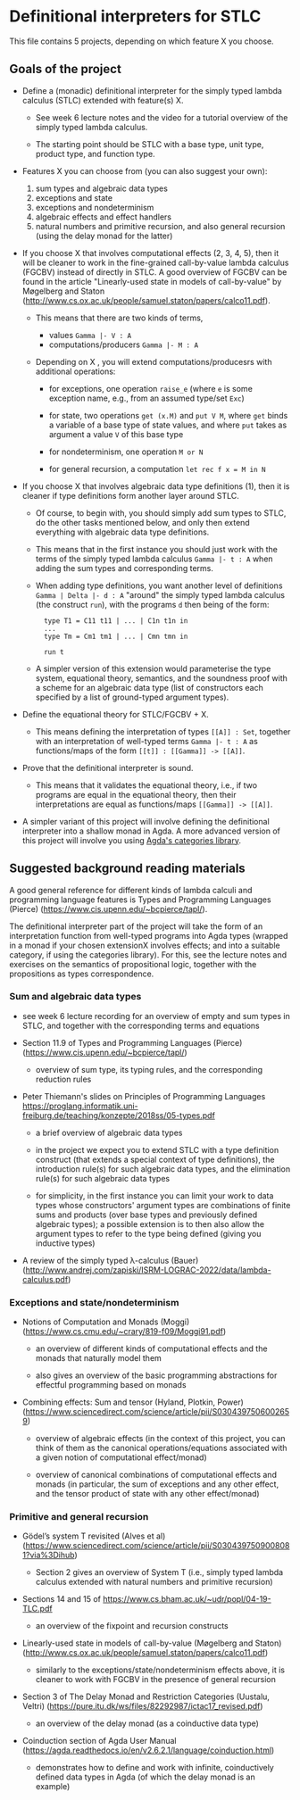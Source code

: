 # Definitional interpreters for STLC

This file contains 5 projects, depending on which feature X you choose.

## Goals of the project

* Define a (monadic) definitional interpreter for the simply typed
  lambda calculus (STLC) extended with feature(s) X.
  
  - See week 6 lecture notes and the video for a tutorial overview
    of the simply typed lambda calculus.
    
  - The starting point should be STLC with a base type, unit type, 
    product type, and function type.

* Features X you can choose from (you can also suggest your own):
  1. sum types and algebraic data types
  2. exceptions and state
  3. exceptions and nondeterminism
  4. algebraic effects and effect handlers
  5. natural numbers and primitive recursion, and
     also general recursion (using the delay monad for the latter)

* If you choose X that involves computational effects (2, 3, 4, 5),
  then it will be cleaner to work in the fine-grained call-by-value
  lambda calculus (FGCBV) instead of directly in STLC. A good overview
  of FGCBV can be found in the article "Linearly-used state in models
  of call-by-value" by Møgelberg and Staton
  (http://www.cs.ox.ac.uk/people/samuel.staton/papers/calco11.pdf).
  
  - This means that there are two kinds of terms, 
  
    - values `Gamma |- V : A`
    - computations/producers `Gamma |- M : A`

  - Depending on X , you will extend computations/producesrs with
    additional operations:
    
    - for exceptions, one operation `raise_e` (where `e` is some 
      exception name, e.g., from an assumed type/set `Exc`)

    - for state, two operations `get (x.M)` and `put V M`, where
      `get` binds a variable of a base type of state values, and
      where `put` takes as argument a value `V` of this base type
      
    - for nondeterminism, one operation `M or N`
    
    - for general recursion, a computation `let rec f x = M in N`

* If you choose X that involves algebraic data type definitions (1), then
  it is cleaner if type definitions form another layer around STLC.

  - Of course, to begin with, you should simply add sum types to STLC, 
    do the other tasks mentioned below, and only then extend everything
    with algebraic data type definitions.
    
  - This means that in the first instance you should just work with 
    the terms of the simply typed lambda calculus `Gamma |- t : A`
    when adding the sum types and corresponding terms.
    
  - When adding type definitions, you want another level of definitions
    `Gamma | Delta |- d : A` "around" the simply typed lambda calculus
    (the construct `run`),  with the programs `d` then being of the form:
    
    ```
      type T1 = C11 t11 | ... | C1n t1n in
      ...
      type Tm = Cm1 tm1 | ... | Cmn tmn in
      
      run t
    ```

  - A simpler version of this extension would parameterise the type system, 
    equational theory, semantics, and the soundness proof with a scheme for
    an algebraic data type (list of constructors each specified by a list of
    ground-typed argument types).

* Define the equational theory for STLC/FGCBV + X.

  - This means defining the interpretation of types `[[A]] : Set`, 
    together with an interpretation of well-typed terms `Gamma |- t : A`
    as functions/maps of the form `[[t]] : [[Gamma]] -> [[A]]`.

* Prove that the definitional interpreter is sound.

  - This means that it validates the equational theory, i.e., if 
    two programs are equal in the equational theory, then their
    interpretations are equal as functions/maps `[[Gamma]] -> [[A]]`.

* A simpler variant of this project will involve defining the
  definitional interpreter into a shallow monad in Agda. A more
  advanced version of this project will involve you using
  [Agda's categories library](https://github.com/agda/agda-categories).

## Suggested background reading materials

A good general reference for different kinds of lambda calculi and
programming language features is Types and Programming Languages
(Pierce) (https://www.cis.upenn.edu/~bcpierce/tapl/).

The definitional interpreter part of the project will take the form of
an interpretation function from well-typed programs into Agda types
(wrapped in a monad if your chosen extensionX involves effects; and
into a suitable category, if using the categories library). For this,
see the lecture notes and exercises on the semantics of propositional
logic, together with the propositions as types correspondence.

### Sum and algebraic data types

* see week 6 lecture recording for an overview of empty and sum types 
  in STLC, and together with the corresponding terms and equations

* Section 11.9 of Types and Programming Languages (Pierce)
  (https://www.cis.upenn.edu/~bcpierce/tapl/)

  - overview of sum type, its typing rules, and the corresponding
    reduction rules

* Peter Thiemann's slides on Principles of Programming Languages
  https://proglang.informatik.uni-freiburg.de/teaching/konzepte/2018ss/05-types.pdf 

  - a brief overview of algebraic data types

  - in the project we expect you to extend STLC with a type definition
    construct (that extends a special context of type definitions),
    the introduction rule(s) for such algebraic data types, and the
    elimination rule(s) for such algebraic data types

  - for simplicity, in the first instance you can limit your work to
    data types whose constructors' argument types are combinations of
    finite sums and products (over base types and previously defined
    algebraic types); a possible extension is to then also allow the
    argument types to refer to the type being defined (giving you
    inductive types)

* A review of the simply typed λ-calculus (Bauer)
  (http://www.andrej.com/zapiski/ISRM-LOGRAC-2022/data/lambda-calculus.pdf)

### Exceptions and state/nondeterminism

* Notions of Computation and Monads (Moggi)
  (https://www.cs.cmu.edu/~crary/819-f09/Moggi91.pdf)

  - an overview of different kinds of computational effects and
    the monads that naturally model them

  - also gives an overview of the basic programming abstractions
    for effectful programming based on monads

* Combining effects: Sum and tensor (Hyland, Plotkin, Power)
  (https://www.sciencedirect.com/science/article/pii/S0304397506002659)

  - overview of algebraic effects (in the context of this project,
    you can think of them as the canonical operations/equations
    associated with a given notion of computational effect/monad)
  
  - overview of canonical combinations of computational effects and
    monads (in particular, the sum of exceptions and any other effect,
    and the tensor product of state with any other effect/monad)

### Primitive and general recursion

* Gödel’s system T revisited (Alves et al) 
  (https://www.sciencedirect.com/science/article/pii/S0304397509008081?via%3Dihub)

  - Section 2 gives an overview of System T (i.e., simply typed lambda
    calculus extended with natural numbers and primitive recursion)

* Sections 14 and 15 of https://www.cs.bham.ac.uk/~udr/popl/04-19-TLC.pdf

  - an overview of the fixpoint and recursion constructs

* Linearly-used state in models of call-by-value (Møgelberg and Staton)
  (http://www.cs.ox.ac.uk/people/samuel.staton/papers/calco11.pdf)
  
  - similarly to the exceptions/state/nondeterminism effects above, it
    is cleaner to work with FGCBV in the presence of general recursion

* Section 3 of The Delay Monad and Restriction Categories (Uustalu,
  Veltri) (https://pure.itu.dk/ws/files/82292987/ictac17_revised.pdf)

  - an overview of the delay monad (as a coinductive data type)

* Coinduction section of Agda User Manual
  (https://agda.readthedocs.io/en/v2.6.2.1/language/coinduction.html)

  - demonstrates how to define and work with infinite, coinductively
    defined data types in Agda (of which the delay monad is an example)
